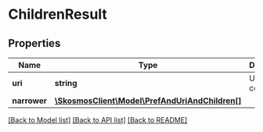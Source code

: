 # ChildrenResult

## Properties
Name | Type | Description | Notes
------------ | ------------- | ------------- | -------------
**uri** | **string** | URI of the concept | 
**narrower** | [**\SkosmosClient\Model\PrefAndUriAndChildren[]**](PrefAndUriAndChildren.md) |  | 

[[Back to Model list]](../README.md#documentation-for-models) [[Back to API list]](../README.md#documentation-for-api-endpoints) [[Back to README]](../README.md)


